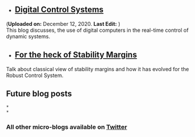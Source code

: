 - ## [Digital Control Systems](https://puneet-panwar.github.io/blogs/Digital_Control)     
(**Uploaded on:** December 12, 2020.  **Last Edit:** )   
This blog discusses, the use of digital computers in the real-time control of dynamic systems.


- ## [For the heck of Stability Margins](https://puneet-panwar.github.io/blogs/Stability_margin_blog)

Talk about classical view of stability margins and how it has evolved for the Robust Control System.


## Future blog posts
    *
    * 
    
### All other micro-blogs available on [Twitter]()





